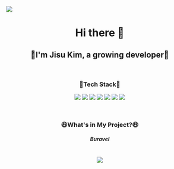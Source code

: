 <img src="https://capsule-render.vercel.app/api?type=waving&color=EDDCE8&height=300&section=header&text=JisuKim&fontColor=5E5E5E&fontSize=90&animation=twinkling" />
<h1 align="center">Hi there 👋</h1>
<h2 align="center">🌱I'm Jisu Kim, a growing developer🌱</h2> &nbsp
<h3 align="center">🔨Tech Stack🔨</h3>
<p align="center">
<img src="https://img.shields.io/badge/React-61DAFB?style=flat&logo=React&logoColor=white"/> <img src="https://img.shields.io/badge/JavaScript-F7DF1E?style=flat&logo=JavaScript&logoColor=white"/> <img src="https://img.shields.io/badge/CSS3-1572B6?style=flat&logo=CSS3&logoColor=white"/> <img src="https://img.shields.io/badge/HTML5-E34F26?style=flat&logo=HTML5&logoColor=white"/> <img src="https://img.shields.io/badge/Python-3776AB?style=flat&logo=Python&logoColor=white"/> <img src="https://img.shields.io/badge/C-A8B9CC?style=flat&logo=C&logoColor=white"> <img src="https://img.shields.io/badge/c++-00599C?style=flat&logo=c%2B%2B&logoColor=white">
</p>&nbsp
<h3 align="center">😆What's in My Project?😆</h3>
<h5 align="center">Buravel</h5> &nbsp
<div align="center"><img src="https://github-readme-stats.vercel.app/api?username=ssu00&&show_icons=true&theme=buefy"/></div>

<!--
**ssu00/ssu00** is a ✨ _special_ ✨ repository because its `README.md` (this file) appears on your GitHub profile.

Here are some ideas to get you started:
- 🔭 I’m currently working on ...
- 🌱 I’m currently learning ...
- 👯 I’m looking to collaborate on ...
- 🤔 I’m looking for help with ...
- 💬 Ask me about ...
- 📫 How to reach me: ...
- 😄 Pronouns: ...
- ⚡ Fun fact: ...
-->
